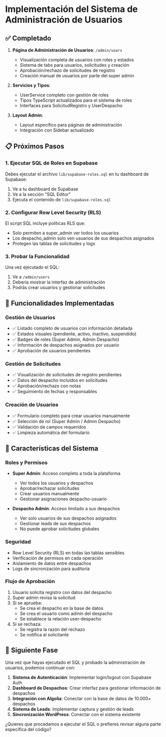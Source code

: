 # Implementación del Sistema de Administración de Usuarios

## ✅ Completado

1. **Página de Administración de Usuarios**: `/admin/users`
   - Visualización completa de usuarios con roles y estados
   - Sistema de tabs para usuarios, solicitudes y creación
   - Aprobación/rechazo de solicitudes de registro
   - Creación manual de usuarios por parte del super admin

2. **Servicios y Tipos**: 
   - UserService completo con gestión de roles
   - Tipos TypeScript actualizados para el sistema de roles
   - Interfaces para SolicitudRegistro y UserDespacho

3. **Layout Admin**: 
   - Layout específico para páginas de administración
   - Integración con Sidebar actualizado

## 📋 Próximos Pasos

### 1. Ejecutar SQL de Roles en Supabase

Debes ejecutar el archivo `lib/supabase-roles.sql` en tu dashboard de Supabase:

1. Ve a tu dashboard de Supabase
2. Ve a la sección "SQL Editor"
3. Ejecuta el contenido de `lib/supabase-roles.sql`

### 2. Configurar Row Level Security (RLS)

El script SQL incluye políticas RLS que:
- Solo permiten a super_admin ver todos los usuarios
- Los despacho_admin solo ven usuarios de sus despachos asignados
- Protegen las tablas de solicitudes y logs

### 3. Probar la Funcionalidad

Una vez ejecutado el SQL:
1. Ve a `/admin/users` 
2. Debería mostrar la interfaz de administración
3. Podrás crear usuarios y gestionar solicitudes

## 🔧 Funcionalidades Implementadas

### Gestión de Usuarios
- ✅ Listado completo de usuarios con información detallada
- ✅ Estados visuales (pendiente, activo, inactivo, suspendido)
- ✅ Badges de roles (Super Admin, Admin Despacho)
- ✅ Información de despachos asignados por usuario
- ✅ Aprobación de usuarios pendientes

### Gestión de Solicitudes
- ✅ Visualización de solicitudes de registro pendientes
- ✅ Datos del despacho incluidos en solicitudes
- ✅ Aprobación/rechazo con notas
- ✅ Seguimiento de fechas y responsables

### Creación de Usuarios
- ✅ Formulario completo para crear usuarios manualmente
- ✅ Selección de rol (Super Admin / Admin Despacho)
- ✅ Validación de campos requeridos
- ✅ Limpieza automática del formulario

## 🎯 Características del Sistema

### Roles y Permisos
- **Super Admin**: Acceso completo a toda la plataforma
  - Ver todos los usuarios y despachos
  - Aprobar/rechazar solicitudes
  - Crear usuarios manualmente
  - Gestionar asignaciones despacho-usuario

- **Despacho Admin**: Acceso limitado a sus despachos
  - Ver solo usuarios de sus despachos asignados
  - Gestionar leads de sus despachos
  - No puede aprobar solicitudes globales

### Seguridad
- Row Level Security (RLS) en todas las tablas sensibles
- Verificación de permisos en cada operación
- Aislamiento de datos entre despachos
- Logs de sincronización para auditoría

### Flujo de Aprobación
1. Usuario solicita registro con datos del despacho
2. Super admin revisa la solicitud
3. Si se aprueba:
   - Se crea el despacho en la base de datos
   - Se crea el usuario como admin del despacho
   - Se establece la relación user-despacho
4. Si se rechaza:
   - Se registra la razón del rechazo
   - Se notifica al solicitante

## 🚀 Siguiente Fase

Una vez que hayas ejecutado el SQL y probado la administración de usuarios, podemos continuar con:

1. **Sistema de Autenticación**: Implementar login/logout con Supabase Auth
2. **Dashboard de Despachos**: Crear interfaz para gestionar información de despachos
3. **Integración con Algolia**: Conectar con la base de datos de 10.000+ despachos
4. **Sistema de Leads**: Implementar captura y gestión de leads
5. **Sincronización WordPress**: Conectar con el sistema existente

¿Quieres que procedamos a ejecutar el SQL o prefieres revisar alguna parte específica del código?